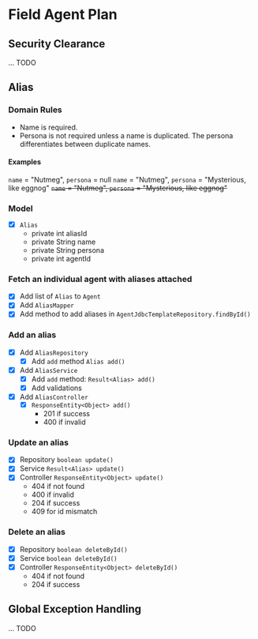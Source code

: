 # Field Agent Plan

## Security Clearance

... TODO

## Alias

### Domain Rules

* Name is required.
* Persona is not required unless a name is duplicated. The persona differentiates between duplicate names.

#### Examples

`name` = "Nutmeg", `persona` = null
`name` = "Nutmeg", `persona` = "Mysterious, like eggnog"
~~`name` = "Nutmeg", `persona` = "Mysterious, like eggnog"~~

### Model

* [x] `Alias`
  * private int aliasId
  * private String name
  * private String persona
  * private int agentId

### Fetch an individual agent with aliases attached

* [x] Add list of `Alias` to `Agent`
* [x] Add `AliasMapper`
* [x] Add method to add aliases in `AgentJdbcTemplateRepository.findById()`

### Add an alias

* [x] Add `AliasRepository`
  * [x] Add `add` method `Alias add()`
* [x] Add `AliasService`
  * [x] Add `add` method: `Result<Alias> add()`
  * [x] Add validations
* [x] Add `AliasController`
  * [x] `ResponseEntity<Object> add()`
    * 201 if success
    * 400 if invalid

### Update an alias

* [x] Repository `boolean update()`
* [x] Service `Result<Alias> update()`
* [x] Controller `ResponseEntity<Object> update()`
  * 404 if not found
  * 400 if invalid
  * 204 if success
  * 409 for id mismatch

### Delete an alias

* [x] Repository `boolean deleteById()`
* [x] Service `boolean deleteById()`
* [x] Controller `ResponseEntity<Object> deleteById()`
  * 404 if not found
  * 204 if success

## Global Exception Handling

... TODO
